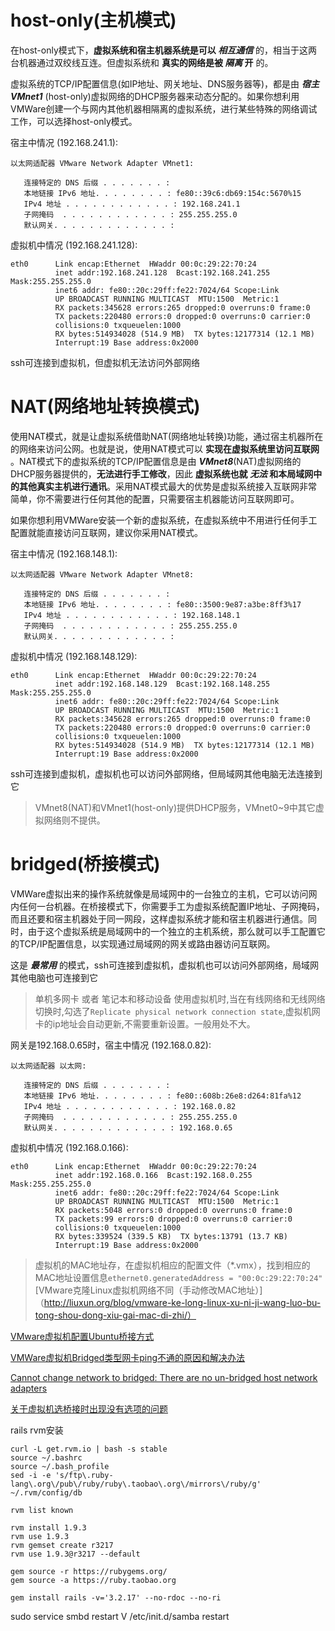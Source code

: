 # host-only(主机模式)
在host-only模式下，__虚拟系统和宿主机器系统是可以 *相互通信*__ 的，相当于这两台机器通过双绞线互连。但虚拟系统和  __真实的网络是被 *隔离* 开__ 的。

虚拟系统的TCP/IP配置信息(如IP地址、网关地址、DNS服务器等)，都是由 __*宿主VMnet1*__ (host-only)虚拟网络的DHCP服务器来动态分配的。如果你想利用VMWare创建一个与网内其他机器相隔离的虚拟系统，进行某些特殊的网络调试工作，可以选择host-only模式。

宿主中情况 (192.168.241.1):

```
以太网适配器 VMware Network Adapter VMnet1:

   连接特定的 DNS 后缀 . . . . . . . :
   本地链接 IPv6 地址. . . . . . . . : fe80::39c6:db69:154c:5670%15
   IPv4 地址 . . . . . . . . . . . . : 192.168.241.1
   子网掩码  . . . . . . . . . . . . : 255.255.255.0
   默认网关. . . . . . . . . . . . . :
```

虚拟机中情况 (192.168.241.128):

```
eth0      Link encap:Ethernet  HWaddr 00:0c:29:22:70:24
          inet addr:192.168.241.128  Bcast:192.168.241.255  Mask:255.255.255.0
          inet6 addr: fe80::20c:29ff:fe22:7024/64 Scope:Link
          UP BROADCAST RUNNING MULTICAST  MTU:1500  Metric:1
          RX packets:345628 errors:265 dropped:0 overruns:0 frame:0
          TX packets:220480 errors:0 dropped:0 overruns:0 carrier:0
          collisions:0 txqueuelen:1000
          RX bytes:514934028 (514.9 MB)  TX bytes:12177314 (12.1 MB)
          Interrupt:19 Base address:0x2000
```

ssh可连接到虚拟机，但虚拟机无法访问外部网络

# NAT(网络地址转换模式)
使用NAT模式，就是让虚拟系统借助NAT(网络地址转换)功能，通过宿主机器所在的网络来访问公网。也就是说，使用NAT模式可以 __实现在虚拟系统里访问互联网__ 。NAT模式下的虚拟系统的TCP/IP配置信息是由 __*VMnet8*__(NAT)虚拟网络的DHCP服务器提供的，__无法进行手工修改__，因此 __虚拟系统也就 *无法* 和本局域网中的其他真实主机进行通讯__。采用NAT模式最大的优势是虚拟系统接入互联网非常简单，你不需要进行任何其他的配置，只需要宿主机器能访问互联网即可。

如果你想利用VMWare安装一个新的虚拟系统，在虚拟系统中不用进行任何手工配置就能直接访问互联网，建议你采用NAT模式。

宿主中情况 (192.168.148.1):

```
以太网适配器 VMware Network Adapter VMnet8:

   连接特定的 DNS 后缀 . . . . . . . :
   本地链接 IPv6 地址. . . . . . . . : fe80::3500:9e87:a3be:8ff3%17
   IPv4 地址 . . . . . . . . . . . . : 192.168.148.1
   子网掩码  . . . . . . . . . . . . : 255.255.255.0
   默认网关. . . . . . . . . . . . . :
```

虚拟机中情况 (192.168.148.129):

```
eth0      Link encap:Ethernet  HWaddr 00:0c:29:22:70:24
          inet addr:192.168.148.129  Bcast:192.168.148.255  Mask:255.255.255.0
          inet6 addr: fe80::20c:29ff:fe22:7024/64 Scope:Link
          UP BROADCAST RUNNING MULTICAST  MTU:1500  Metric:1
          RX packets:345628 errors:265 dropped:0 overruns:0 frame:0
          TX packets:220480 errors:0 dropped:0 overruns:0 carrier:0
          collisions:0 txqueuelen:1000
          RX bytes:514934028 (514.9 MB)  TX bytes:12177314 (12.1 MB)
          Interrupt:19 Base address:0x2000
```

ssh可连接到虚拟机，虚拟机也可以访问外部网络，但局域网其他电脑无法连接到它

> VMnet8(NAT)和VMnet1(host-only)提供DHCP服务，VMnet0~9中其它虚拟网络则不提供。

# bridged(桥接模式)
VMWare虚拟出来的操作系统就像是局域网中的一台独立的主机，它可以访问网内任何一台机器。在桥接模式下，你需要手工为虚拟系统配置IP地址、子网掩码，而且还要和宿主机器处于同一网段，这样虚拟系统才能和宿主机器进行通信。同时，由于这个虚拟系统是局域网中的一个独立的主机系统，那么就可以手工配置它的TCP/IP配置信息，以实现通过局域网的网关或路由器访问互联网。

这是 __*最常用*__ 的模式，ssh可连接到虚拟机，虚拟机也可以访问外部网络，局域网其他电脑也可连接到它

> 单机多网卡 或者 笔记本和移动设备 使用虚拟机时,当在有线网络和无线网络切换时,勾选了`Replicate physical network connection state`,虚拟机网卡的ip地址会自动更新,不需要重新设置。一般用处不大。

网关是192.168.0.65时，宿主中情况 (192.168.0.82):

```
以太网适配器 以太网:

   连接特定的 DNS 后缀 . . . . . . . :
   本地链接 IPv6 地址. . . . . . . . : fe80::608b:26e8:d264:81fa%12
   IPv4 地址 . . . . . . . . . . . . : 192.168.0.82
   子网掩码  . . . . . . . . . . . . : 255.255.255.0
   默认网关. . . . . . . . . . . . . : 192.168.0.65
```

虚拟机中情况 (192.168.0.166):

```
eth0      Link encap:Ethernet  HWaddr 00:0c:29:22:70:24
          inet addr:192.168.0.166  Bcast:192.168.0.255  Mask:255.255.255.0
          inet6 addr: fe80::20c:29ff:fe22:7024/64 Scope:Link
          UP BROADCAST RUNNING MULTICAST  MTU:1500  Metric:1
          RX packets:5048 errors:0 dropped:0 overruns:0 frame:0
          TX packets:99 errors:0 dropped:0 overruns:0 carrier:0
          collisions:0 txqueuelen:1000
          RX bytes:339524 (339.5 KB)  TX bytes:13791 (13.7 KB)
          Interrupt:19 Base address:0x2000
```

> 虚拟机的MAC地址存，在虚拟机相应的配置文件（*.vmx），找到相应的MAC地址设置信息`ethernet0.generatedAddress = "00:0c:29:22:70:24"`  [VMware克隆Linux虚拟机网络不同（手动修改MAC地址）]（http://liuxun.org/blog/vmware-ke-long-linux-xu-ni-ji-wang-luo-bu-tong-shou-dong-xiu-gai-mac-di-zhi/）

[VMware虚拟机配置Ubuntu桥接方式](http://blog.chinaunix.net/uid-26498888-id-3185042.html)

[VMWare虚拟机Bridged类型网卡ping不通的原因和解决办法](http://www.2cto.com/os/201307/231390.html)

[Cannot change network to bridged: There are no un-bridged host network adapters](http://blog.csdn.net/dongfengkuayue/article/details/9068671)

[关于虚拟机选桥接时出现没有选项的问题](http://blog.sina.com.cn/s/blog_7035e7b00101ieb1.html)




rails rvm安装

```shell
curl -L get.rvm.io | bash -s stable
source ~/.bashrc
source ~/.bash_profile
sed -i -e 's/ftp\.ruby-lang\.org\/pub\/ruby/ruby\.taobao\.org\/mirrors\/ruby/g' ~/.rvm/config/db

rvm list known

rvm install 1.9.3
rvm use 1.9.3
rvm gemset create r3217
rvm use 1.9.3@r3217 --default

gem source -r https://rubygems.org/
gem source -a https://ruby.taobao.org

gem install rails -v='3.2.17' --no-rdoc --no-ri

```



sudo service smbd restart V
/etc/init.d/samba restart
